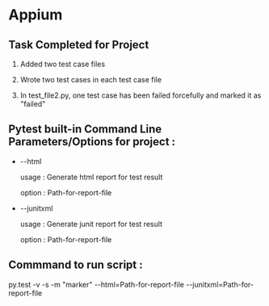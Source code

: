 # Appium

## Task Completed for Project

1. Added two test case files

2. Wrote two test cases in each test case file

3. In test_file2.py, one test case has been failed forcefully and marked it as "failed"

## Pytest built-in Command Line Parameters/Options for project :

* --html

    usage  : Generate html report for test result
    
    option : Path-for-report-file

* --junitxml

    usage  : Generate junit report for test result
    
    option : Path-for-report-file
    
## Commmand to run script :

   py.test -v -s -m "marker" --html=Path-for-report-file --junitxml=Path-for-report-file
